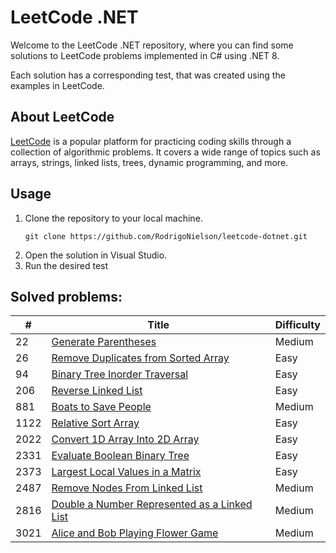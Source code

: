 # LeetCode .NET
Welcome to the LeetCode .NET repository, where you can find some solutions to LeetCode problems implemented in C# using .NET 8.

Each solution has a corresponding test, that was created using the examples in LeetCode.
## About LeetCode
[LeetCode](https://leetcode.com/) is a popular platform for practicing coding skills through a collection of algorithmic problems. It covers a wide range of topics such as arrays, strings, linked lists, trees, dynamic programming, and more.

## Usage
1. Clone the repository to your local machine.
    ```
    git clone https://github.com/RodrigoNielson/leetcode-dotnet.git
    ```
2. Open the solution in Visual Studio.
3. Run the desired test

## Solved problems:

| # | Title | Difficulty |
|---| ----- | ---------- |
|22|[Generate Parentheses](https://leetcode.com/problems/generate-parentheses/) | Medium |
|26|[Remove Duplicates from Sorted Array](https://leetcode.com/problems/remove-duplicates-from-sorted-array/) | Easy |
|94|[Binary Tree Inorder Traversal](https://leetcode.com/problems/binary-tree-inorder-traversal/) | Easy |
|206|[Reverse Linked List](https://leetcode.com/problems/reverse-linked-list/) | Easy |
|881|[Boats to Save People](https://leetcode.com/problems/boats-to-save-people/) | Medium |
|1122|[Relative Sort Array](https://leetcode.com/problems/relative-sort-array/) | Easy |
|2022|[Convert 1D Array Into 2D Array](https://leetcode.com/problems/convert-1d-array-into-2d-array/) | Easy |
|2331|[Evaluate Boolean Binary Tree](https://leetcode.com/problems/evaluate-boolean-binary-tree/) | Easy |
|2373|[Largest Local Values in a Matrix](https://leetcode.com/problems/largest-local-values-in-a-matrix/) | Easy |
|2487|[Remove Nodes From Linked List](https://leetcode.com/problems/remove-nodes-from-linked-list/) | Medium |
|2816|[Double a Number Represented as a Linked List](https://leetcode.com/problems/double-a-number-represented-as-a-linked-list/) | Medium |
|3021|[Alice and Bob Playing Flower Game](https://leetcode.com/problems/alice-and-bob-playing-flower-game/) | Medium |
